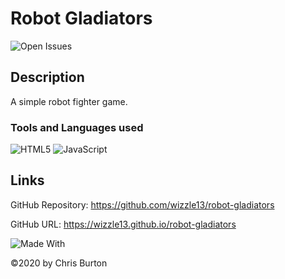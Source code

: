   # Robot Gladiators
  

  ![Open Issues](https://img.shields.io/github/issues-raw/wizzle13/robot-gladiators?style=plastic)
  
  ## Description
  A simple robot fighter game.

  ### Tools and Languages used
  ![HTML5](https://img.shields.io/badge/HTML5-E34F26?style=plastic&logo=html5&logoColor=white)
  ![JavaScript](https://img.shields.io/badge/-JavaScript-F7DF1E?style=plastic&logo=Javascript&logoColor=white)
  
  ## Links
  GitHub Repository: https://github.com/wizzle13/robot-gladiators

  GitHub URL: https://wizzle13.github.io/robot-gladiators


![Made With](https://img.shields.io/badge/Made%20with-Ultimate%20README%20Generator-blue?style=plastic)

  &copy;2020 by Chris Burton
